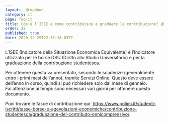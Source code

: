 ```yaml
---
layout: _dropdown
category: it
page: faq-it
title: Cos’è l’ISEE e come contribuisce a graduare la contribuzione? 💰
order: 28
published: true
date: 2020-12-29T22:37:18.837Z
---
```

L’ISEE (Indicatore della Situazione Economica Equivalente) è l’Indicatore utilizzato per le borse DSU (Diritto allo Studio Universitario) e per la graduazione della contribuzione studentesca.

Per ottenere questa va presentato, secondo le scadenze (generalmente entro i primi mesi dell’anno), tramite Servizi Online. Questo deve essere dell’anno in corso, quindi si può richiedere solo dal mese di gennaio.\
Fai attenzione ai tempi: sono necessari vari giorni per ottenere questo documento.

Puoi trovare le fasce di contribuzione qui: <https://www.polimi.it/studenti-iscritti/tasse-borse-e-agevolazioni-economiche/contribuzione-studentesca/graduazione-del-contributo-onnicomprensivo/>.